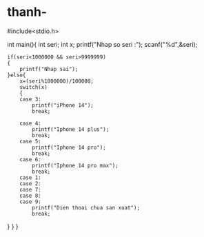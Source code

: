 # thanh-
#include<stdio.h>

int main(){
	int seri;
	int x;
    printf("Nhap so seri :");
    scanf("%d",&seri);
    
    if(seri<1000000 && seri>9999999)
    {
    	printf("Nhap sai");
	}else{
		x=(seri%1000000)/100000;
		switch(x)
		{
		case 3:
			printf("iPhone 14");
			break;
		
		case 4:
			printf("Iphone 14 plus");
			break;
		case 5:
			printf("Iphone 14 pro");
			break;
		case 6:
			printf("Iphone 14 pro max");
			break;
		case 1:
		case 2:
		case 7:
		case 8:
		case 9:
			printf("Dien thoai chua san xuat");
			break;

}
}
}
